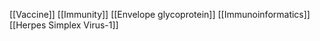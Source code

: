 [[Vaccine]]
[[Immunity]]
[[Envelope glycoprotein]]
[[Immunoinformatics]]
[[Herpes Simplex Virus-1]]
